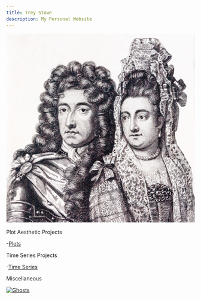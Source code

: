 ```yaml
---
title: Trey Stowe
description: My Personal Website
---
```


![William & Mary](/WM.jpg)


Plot Aesthetic Projects

-[Plots](/plots/index.md)


Time Series Projects

-[Time Series](/timeseries/index.md)


Miscellaneous

[![Ghosts](https://img.youtube.com/vi/OjPWU_DM-ak/0.jpg)](https://www.youtube.com/watch?v=OjPWU_DM-ak)
